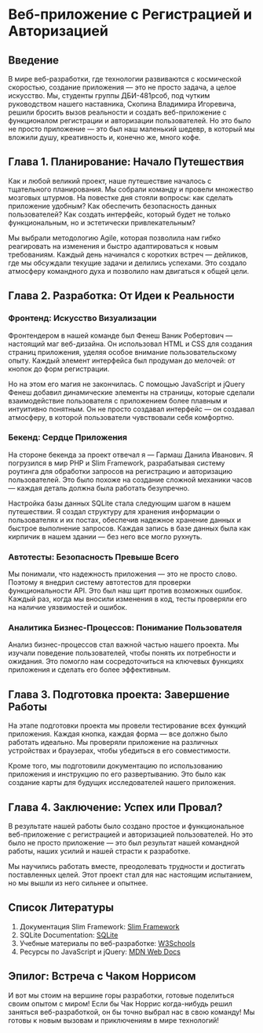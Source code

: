# Веб-приложение с Регистрацией и Авторизацией

## Введение

В мире веб-разработки, где технологии развиваются с космической скоростью, создание приложения — это не просто задача, а целое искусство. Мы, студенты группы ДБИ-481рсоб, под чутким руководством нашего наставника, Скопина Владимира Игоревича, решили бросить вызов реальности и создать веб-приложение с функционалом регистрации и авторизации пользователей. Но это было не просто приложение — это был наш маленький шедевр, в который мы вложили душу, креативность и, конечно же, много кофе.

## Глава 1. Планирование: Начало Путешествия

Как и любой великий проект, наше путешествие началось с тщательного планирования. Мы собрали команду и провели множество мозговых штурмов. На повестке дня стояли вопросы: как сделать приложение удобным? Как обеспечить безопасность данных пользователей? Как создать интерфейс, который будет не только функциональным, но и эстетически привлекательным?

Мы выбрали методологию Agile, которая позволила нам гибко реагировать на изменения и быстро адаптироваться к новым требованиям. Каждый день начинался с коротких встреч — дейликов, где мы обсуждали текущие задачи и делились успехами. Это создало атмосферу командного духа и позволило нам двигаться к общей цели.

## Глава 2. Разработка: От Идеи к Реальности

### Фронтенд: Искусство Визуализации

Фронтендером в нашей команде был Фенеш Ваник Робертович — настоящий маг веб-дизайна. Он использовал HTML и CSS для создания страниц приложения, уделяя особое внимание пользовательскому опыту. Каждый элемент интерфейса был продуман до мелочей: от кнопок до форм регистрации.

Но на этом его магия не закончилась. С помощью JavaScript и jQuery Фенеш добавил динамические элементы на страницы, которые сделали взаимодействие пользователя с приложением более плавным и интуитивно понятным. Он не просто создавал интерфейс — он создавал атмосферу, в которой пользователи чувствовали себя комфортно.

### Бекенд: Сердце Приложения

На стороне бекенда за проект отвечал я — Гармаш Данила Иванович. Я погрузился в мир PHP и Slim Framework, разрабатывая систему роутинга для обработки запросов на регистрацию и авторизацию пользователей. Это было похоже на создание сложной механики часов — каждая деталь должна была работать безупречно.

Настройка базы данных SQLite стала следующим шагом в нашем путешествии. Я создал структуру для хранения информации о пользователях и их постах, обеспечив надежное хранение данных и быстрое выполнение запросов. Каждая запись в базе данных была как кирпичик в нашем здании — без него все могло рухнуть.

### Автотесты: Безопасность Превыше Всего

Мы понимали, что надежность приложения — это не просто слово. Поэтому я внедрил систему автотестов для проверки функциональности API. Это был наш щит против возможных ошибок. Каждый раз, когда мы вносили изменения в код, тесты проверяли его на наличие уязвимостей и ошибок.

### Аналитика Бизнес-Процессов: Понимание Пользователя

Анализ бизнес-процессов стал важной частью нашего проекта. Мы изучали поведение пользователей, чтобы понять их потребности и ожидания. Это помогло нам сосредоточиться на ключевых функциях приложения и сделать его более эффективным.

## Глава 3. Подготовка проекта: Завершение Работы

На этапе подготовки проекта мы провели тестирование всех функций приложения. Каждая кнопка, каждая форма — все должно было работать идеально. Мы проверяли приложение на различных устройствах и браузерах, чтобы убедиться в его совместимости.

Кроме того, мы подготовили документацию по использованию приложения и инструкцию по его развертыванию. Это было как создание карты для будущих исследователей нашего приложения.

## Глава 4. Заключение: Успех или Провал?

В результате нашей работы было создано простое и функциональное веб-приложение с регистрацией и авторизацией пользователей. Но это было не просто приложение — это был результат нашей командной работы, наших усилий и нашей страсти к разработке.

Мы научились работать вместе, преодолевать трудности и достигать поставленных целей. Этот проект стал для нас настоящим испытанием, но мы вышли из него сильнее и опытнее.

## Список Литературы

1. Документация Slim Framework: [Slim Framework](https://www.slimframework.com/docs/v4/)
2. SQLite Documentation: [SQLite](https://www.sqlite.org/docs.html)
3. Учебные материалы по веб-разработке: [W3Schools](https://www.w3schools.com/)
4. Ресурсы по JavaScript и jQuery: [MDN Web Docs](https://developer.mozilla.org/ru/docs/Web/JavaScript)

## Эпилог: Встреча с Чаком Норрисом

И вот мы стоим на вершине горы разработки, готовые поделиться своим опытом с миром! Если бы Чак Норрис когда-нибудь решил заняться веб-разработкой, он бы точно выбрал нас в свою команду! Мы готовы к новым вызовам и приключениям в мире технологий!